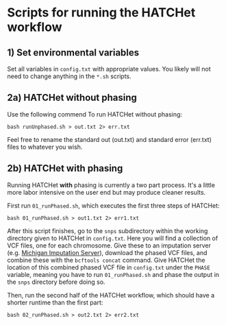 # Scripts for running the HATCHet workflow

## 1) Set environmental variables

Set all variables in `config.txt` with appropriate values. You likely will not need to change anything in the `*.sh` scripts.


## 2a) HATCHet without phasing

Use the following commend To run HATCHet without phasing:

```
bash runUnphased.sh > out.txt 2> err.txt
```

Feel free to rename the standard out (out.txt) and standard error (err.txt) files to whatever you wish.

## 2b) HATCHet with phasing

Running HATCHet **with** phasing is currently a two part process. It's a little more labor intensive on the user end but may produce cleaner results.

First run `01_runPhased.sh`, which executes the first three steps of HATCHet:
```
bash 01_runPhased.sh > out1.txt 2> err1.txt
```

After this script finishes, go to the `snps` subdirectory within the working directory given to HATCHet in `config.txt`. Here you will find a collection of VCF files, one for each chromosome. Give these to an imputation server (e.g. [Michigan Imputation Server](https://imputationserver.sph.umich.edu/index.html#!)), download the phased VCF files, and combine these with the `bcftools concat` command. Give HATCHet the location of this combined phased VCF file in `config.txt` under the `PHASE` variable, meaning you have to run `01_runPhased.sh` and phase the output in the `snps` directory before doing so.

Then, run the second half of the HATCHet workflow, which should have a shorter runtime than the first part:

```
bash 02_runPhased.sh > out2.txt 2> err2.txt
```
